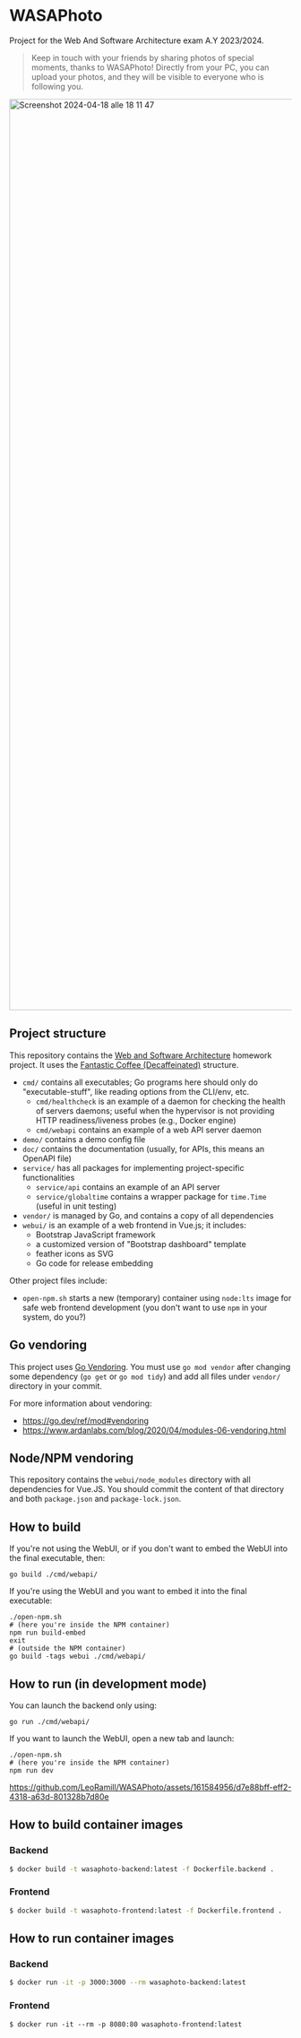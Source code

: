 # WASAPhoto
Project for the Web And Software Architecture exam  A.Y 2023/2024.

> Keep in touch with your friends by sharing photos of special moments, thanks to WASAPhoto! Directly from your PC, you can upload your photos, and they will be  visible to everyone who is following you.
> 
<img width="1626" alt="Screenshot 2024-04-18 alle 18 11 47" src="https://github.com/LeoRamill/WASAPhoto/assets/161584956/51ac6580-6942-47ae-b653-efdbfd00ca3a">


## Project structure

This repository contains the [Web and Software Architecture](http://gamificationlab.uniroma1.it/en/wasa/) homework project. It uses the [Fantastic Coffee (Decaffeinated)](https://github.com/sapienzaapps/fantastic-coffee-decaffeinated) structure.

* `cmd/` contains all executables; Go programs here should only do "executable-stuff", like reading options from the CLI/env, etc.
	* `cmd/healthcheck` is an example of a daemon for checking the health of servers daemons; useful when the hypervisor is not providing HTTP readiness/liveness probes (e.g., Docker engine)
	* `cmd/webapi` contains an example of a web API server daemon
* `demo/` contains a demo config file
* `doc/` contains the documentation (usually, for APIs, this means an OpenAPI file)
* `service/` has all packages for implementing project-specific functionalities
	* `service/api` contains an example of an API server
	* `service/globaltime` contains a wrapper package for `time.Time` (useful in unit testing)
* `vendor/` is managed by Go, and contains a copy of all dependencies
* `webui/` is an example of a web frontend in Vue.js; it includes:
	* Bootstrap JavaScript framework
	* a customized version of "Bootstrap dashboard" template
	* feather icons as SVG
	* Go code for release embedding

Other project files include:
* `open-npm.sh` starts a new (temporary) container using `node:lts` image for safe web frontend development (you don't want to use `npm` in your system, do you?)

## Go vendoring

This project uses [Go Vendoring](https://go.dev/ref/mod#vendoring). You must use `go mod vendor` after changing some dependency (`go get` or `go mod tidy`) and add all files under `vendor/` directory in your commit.

For more information about vendoring:

* https://go.dev/ref/mod#vendoring
* https://www.ardanlabs.com/blog/2020/04/modules-06-vendoring.html

## Node/NPM vendoring

This repository contains the `webui/node_modules` directory with all dependencies for Vue.JS. You should commit the content of that directory and both `package.json` and `package-lock.json`.

## How to build

If you're not using the WebUI, or if you don't want to embed the WebUI into the final executable, then:

```shell
go build ./cmd/webapi/
```

If you're using the WebUI and you want to embed it into the final executable:

```shell
./open-npm.sh
# (here you're inside the NPM container)
npm run build-embed
exit
# (outside the NPM container)
go build -tags webui ./cmd/webapi/
```

## How to run (in development mode)

You can launch the backend only using:

```shell
go run ./cmd/webapi/
```

If you want to launch the WebUI, open a new tab and launch:

```shell
./open-npm.sh
# (here you're inside the NPM container)
npm run dev
```



https://github.com/LeoRamill/WASAPhoto/assets/161584956/d7e88bff-eff2-4318-a63d-801328b7d80e



## How to build container images

### Backend

```sh
$ docker build -t wasaphoto-backend:latest -f Dockerfile.backend .
```

### Frontend

```sh
$ docker build -t wasaphoto-frontend:latest -f Dockerfile.frontend .
```

## How to run container images

### Backend

```sh
$ docker run -it -p 3000:3000 --rm wasaphoto-backend:latest
```

### Frontend

```
$ docker run -it --rm -p 8080:80 wasaphoto-frontend:latest
```
